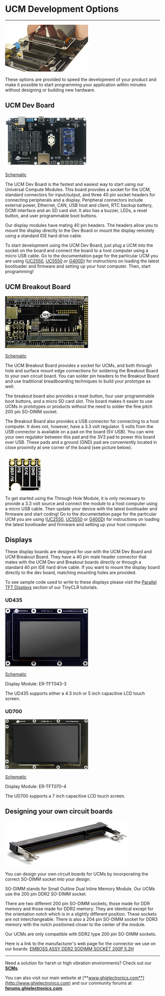# UCM Development Options
---
![G400 Dev Board](../ucm/images/accessories-noborder.jpg)

These options are provided to speed the development of your product and make it possible to start programming your application within minutes without designing or building new hardware.

## UCM Dev Board
![UCM Dev board](images/ucm-dev-board-noborder.jpg)

[Schematic](http://files.ghielectronics.com/downloads/Schematics/Systems/UCM%20Dev%20Board%20Rev%20E%20Schematic.pdf)

The UCM Dev Board is the fastest and easiest way to start using our Universal Compute Modules. This board provides a socket for the UCM, standard connectors for input/output, and three 40 pin socket headers for connecting peripherals and a display. Peripheral connectors include external power, Ethernet, CAN, USB host and client, RTC backup battery, DCMI interface and an SD card slot.  It also has a buzzer, LEDs, a reset button, and user programmable boot buttons.

Our display modules have mating 40 pin headers. The headers allow you to mount the display directly to the Dev Board or mount the display remotely using a standard IDE hard drive cable.
  
To start development using the UCM Dev Board, just plug a UCM into the socket on the board and connect the board to a host computer using a micro USB cable. Go to the documentation page for the particular UCM you are using ([UC2550](uc2550.md), [UC5550](uc5550.md) or [G400D](g400d.md)) for instructions on loading the latest bootloader and firmware and setting up your host computer. Then, start programming!

## UCM Breakout Board
![UCM Breakout](images/ucm-breakout.jpg)

[Schematic](http://files.ghielectronics.com/downloads/Schematics/Systems/UCM%20Breakout%20Rev%20C%20Schematic.pdf)

The UCM Breakout Board provides a socket for UCMs, and both through hole and surface mount edge connections for soldering the Breakout Board to your own circuit board. You can solder pin headers to the Breakout Board and use traditional breadboarding techniques to build your prototype as well.

The breakout board also provides a reset button, four user programmable boot buttons, and a micro SD card slot. This board makes it easier to use UCMs in prototypes or products without the need to solder the fine pitch 200 pin SO-DIMM socket.

The Breakout Board also provides a USB connector for connecting to a host computer. It does not, however, have a 3.3 volt regulator. 5 volts from the USB connector is available on a pad on the board (5V USB). You can wire your own regulator between this pad and the 3V3 pad to power this board over USB. These pads and a ground (GND) pad are conveniently located in close proximity at one corner of the board (see picture below).

![UCM Breakout Power Pins](images/ucm-breakout-power-pins.jpg)

To get started using the Through Hole Module, it is only necessary to provide a 3.3 volt source and connect the module to a host computer using a micro USB cable. Then update your device with the latest bootloader and firmware and start coding! Go to the documentation page for the particular UCM you are using ([UC2550](uc2550.md), [UC5550](uc5550.md) or [G400D](g400d.md)) for instructions on loading the latest bootloader and firmware and setting up your host computer.

## Displays

These display boards are designed for use with the UCM Dev Board and UCM Breakout Board. They have a 40 pin male header connector that mates with the UCM Dev and Breakout boards directly or through a standard 40 pin IDE hard drive cable. If you want to mount the display board directly to the dev board, matching mounting holes are provided.

To see sample code used to write to these displays please visit the [Parallel TFT Displays](../../software/tinyclr/tutorials/display.md#parallel-tft-displays) section of our TinyCLR tutorials.

### UD435
![UD435](images/ud435.jpg)

[Schematic](http://files.ghielectronics.com/downloads/Schematics/Systems/UD435%20Rev%20A%20Schematic.pdf)

Display Module: ER-TFT043-3

The UD435 supports either a 4.3 inch or 5 inch capacitive LCD touch screen.

### UD700
![UD700](images/ud700.jpg)

[Schematic](http://files.ghielectronics.com/downloads/Schematics/Systems/UD700%20Rev%20A%20Schematic.pdf)

Display Module: ER-TFT070-4

The UD700 supports a 7 inch capacitive LCD touch screen.

## Designing your own circuit boards
![200 pin DDR2 SO-DIMM socket](images/200-pin-ddr2-so-dimm.jpg)

You can design your own circuit boards for UCMs by incorporating the correct SO-DIMM socket into your design.

SO-DIMM stands for Small Outline Dual Inline Memory Module. Our UCMs use the 200 pin DDR2 SO-DIMM socket.

There are two different 200 pin SO-DIMM sockets, those made for DDR memory and those made for DDR2 memory. They are identical except for the orientation notch which is in a slightly different position. These sockets are not interchangeable. There is also a 204 pin SO-DIMM socket for DDR3 memory with the notch positioned closer to the center of the module.

Our UCMs are only compatible with DDR2 type 200 pin SO-DIMM sockets.

Here is a link to the manufacturer's web page for the connector we use on our boards: [EMBOSS ASSY DDR2 SODIMM SOCKET 200P 5.2H](http://www.te.com/usa-en/product-1565917-4.html)

***

Need a solution for harsh or high vibration environments? Check out our [**SCMs**](../scm/intro.md).

You can also visit our main website at [**www.ghielectronics.com**](http://www.ghielectronics.com) and our community forums at [**forums.ghielectronics.com**](https://forums.ghielectronics.com/).